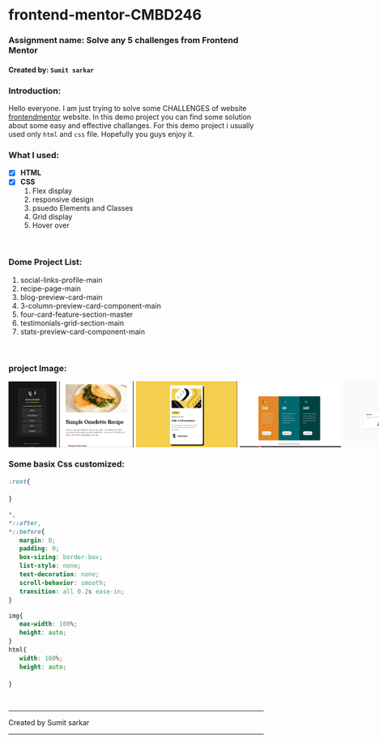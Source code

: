 <!-- ---markdown--  -->
# frontend-mentor-CMBD246
### __Assignment name:__   Solve any 5 challenges from Frontend Mentor
#### Created by: `Sumit sarkar`

### __Introduction__:
Hello everyone. I am just trying to solve some CHALLENGES of  website [frontendmentor] website. In this demo project you can find some solution about some easy and effective challanges. For this demo project i usually used only `html` and `css` file. Hopefully you guys enjoy it.

<!-- ---link--- -->
[frontendmentor]:https://www.frontendmentor.io/home

### What I used:
- [X] __HTML__
- [X] __CSS__   
     1. Flex display
     2. responsive design
     3. psuedo Elements and Classes
     4. Grid display
     5. Hover over
     
<br/>

### Dome Project List:
1. social-links-profile-main
2. recipe-page-main
3. blog-preview-card-main
4. 3-column-preview-card-component-main
5. four-card-feature-section-master
6. testimonials-grid-section-main
7. stats-preview-card-component-main

<br/>

### project Image:
<div style="display:flex; gap:5px">
<img src="./img folder/social-page-main.png" alt="social-links-profile-main" width="200" height="130">

<img src="./img folder/recipe-page-main.png" alt="recipe-page-main" width="200" height="130">

<img src="./img folder/blog-priview-card-main.png" alt="blog-preview-card-main" width="200" height="130">
<img src="./img folder/image4.png" alt="3-column-preview-card-component-main" width="200" height="130">
<img src="./img folder/image 5.png" alt="four-card-feature-section-master
" width="200" height="130">
<img src="./img folder/testimonials-grid-section-main.png" alt="testimonials-grid-section-main
" width="200" height="130">


</div>

### Some basix Css customized:

 ```css
 :root{
   
 }
 ````
 ```css
 *, 
 *::after, 
 *::before{
    margin: 0;
    padding: 0;
    box-sizing: border-box; 
    list-style: none;
    text-decoration: none;
    scroll-behavior: smooth;
    transition: all 0.2s ease-in;   
}
 ````
 ``` css
img{
    max-width: 100%;
    height: auto;
}
html{
    width: 100%;
    height: auto;

}
 ````
<br/>

<hr/>
 <p>Created by Sumit sarkar </p>
<hr/>


 
 


   

























